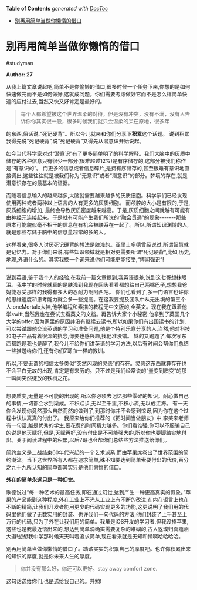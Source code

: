 <!-- START doctoc generated TOC please keep comment here to allow auto update -->
<!-- DON'T EDIT THIS SECTION, INSTEAD RE-RUN doctoc TO UPDATE -->
**Table of Contents**  *generated with [DocToc](https://github.com/thlorenz/doctoc)*

- [别再用简单当做你懒惰的借口](#%E5%88%AB%E5%86%8D%E7%94%A8%E7%AE%80%E5%8D%95%E5%BD%93%E5%81%9A%E4%BD%A0%E6%87%92%E6%83%B0%E7%9A%84%E5%80%9F%E5%8F%A3)

<!-- END doctoc generated TOC please keep comment here to allow auto update -->

# 别再用简单当做你懒惰的借口
#studyman

**Author: 27**

从我上篇文章说起吧,简单不是你偷懒的借口,很多时候一个任务下来,你想的是如何快速做完而不是如何做好,这就成问题。你们需要考虑做好它而不是怎么样简单快速的应付过去,当然又快又好肯定是最好的。

> 每个人都希望被这个世界温柔的对待，但是没有冲突，没有不满，没有人告诉你你其实很一般，很多时候我们就只会温柔的呆在原地，很多年  

的东西,俗话说,“死记硬背”。所以今儿就来和你们分享下**积累**这个话题。
说到积累我得先说“死记硬背”,说“死记硬背”又得先从潜意识开始说起。

如今当代科学家对对“潜意识”有了更多简单明了的科学解释。我们大脑中的灰质中储存的各种信息只有很少一部分(很难超过12%)是有序储存的,这部分被我们称作是“有意识的”。
而更多的信息或者信息碎片,是费有序储存的,甚至很难有意识地直接调出,这些往往就是被我们称为“无意识”或者“潜意识”的部分。梦境的存在,就是潜意识存在的最基本的证据。

而随着信息输入的越来越多,大脑就需要越来越多的灰质细胞。科学家们已经发现使用两种或者两种以上语言的人有更多的灰质细胞。
而颅腔的大小是有限的,于是,灰质细胞的增加, 最终会导致灰质密度越来越高。于是,灰质细胞之间就越有可能有由神经元连接起来。于是就有可能产生我们所说的“融会贯通”的现象-------那些原本可能貌似毫不相干的信息在有机会被联系在一起了。所以,所谓知识渊博的人,就是那些存储于脑中的信息量超常的多的人。

这样看来,很多人讨厌死记硬背的想法是肤浅的。亚里士多德曾经说过,所谓智慧就是记忆力。对于你们来说,有些知识领域就是相对更需要所谓“死记硬背”,比如,历史,地理,外语什么的。其实我换一个词来说你们可能更能接受,“博闻强识”!

- - - -

说到英语,鉴于我个人的经验,在我前一篇文章提到,我英语很差,说到这七哥想抹眼泪。我中学的时候就真的是肤浅到我现在回头看看都想给自己两嘴巴子,想想我爸妈能忍受那样的我得有多大的忍耐力啊阿西吧。
你们也看到了,多一门语言也许你的思维速度和思考能力就会多一些提高。在这我要提及团队中从无出境的第三个人:oneMortale大神,他学编程和素描的教程无中文版的,全英文。现在我在跟着他学swift,当然我也在尝试去看英文的文档。再告诉大家个小秘密,他拿到了英国几个大学的offer,因为家里的原因并没有继续去读书,所以如果你们有出国读书的计划,可以尝试跟他交流英语的学习和准备问题,他是个特别乐意分享的人,当然,他对科技和电子产品有着很深的执念,你要也感兴趣,找他准没错。
妹的又跑题了,每次写东西都跑题我也是醉了,我今儿不给你们讲英语的学习方法,以后有时间会帮你们总结一些推送给你们,还有你们7哥血一样的教训。

所以,不要无谓的相信太多类似“突然闪现的灵感”的存在。灵感这东西就算存在也不会平白无故的出现,肯定是有来历的。只不过是我们经常说的“量变到质变”的那一瞬间突然绽放的铁树之花。

- - - -

想要质变,无量是不可能的出现的,所以你必须去记忆那些零碎的知识。耐心做自己的事情,一切都会水到渠成。不积跬步,无以至千里,不积小流,无以成江海。 有一天你会发现你竟然那么自然而然的做到了,到那时你并不会感到惊讶,因为你在这个过程中认认真真的付出了。
我原来给你们推荐的《把时间当做朋友》中,李笑来老师有一句话,越是优秀的学生,要花费的时间精力越多。你们看谁强,你可以不服骗自己的说是他天赋好,但是,天赋再好,没有付出是不可能强大的,所以你也要脚踏实地付出。关于阅读过程中的积累,以后7哥也会帮你们总结些方法推送给你们。

简约主义是二战结束60年代兴起的一个艺术派系,而由苹果席卷出了世界范围的简约潮流。当下这世界所有人都在追求简单,殊不知要达到简单索要付出的代价,百分之九十九所认知的简单都其实只是他们懒惰的借口。

**外在的简单永远只是一种幻觉。**

歌德说过“每一种艺术的最高任务,即在通过幻觉,达到产生一种更高真实的假象。”苹果的产品能到这种程度,外在工业上不光从工业上有不断的改进,在内在语言上也在不断的精简,让我们开发者能用更少的代码实现更多的功能,这更说明了我们用的代码里他们做了无数实用的封装、也许我们一句代码的方法,他们封装了上千甚至上万行的代码,只为了外在让我们用的简单。我虽是iOS开发的学习者,但我没捧苹果,这些也是我最近悟出来的,想达到简单滴确实需要复杂的堆砌的,古人返璞归真蕴涵大道!想想我中学那时候天天叫着追求简单,现在看来就是无知和懒啊哈哈哈哈。

别再用简单当做你懒惰的借口了。踏踏实实的积累自己的厚度吧。也许你积累出来的知识的厚度,就是你未来人生的厚度。

> 你并没有那么好，你还可以更好。stay away comfort zone.  

这句话送给你们,也是送给我自己的。共勉!